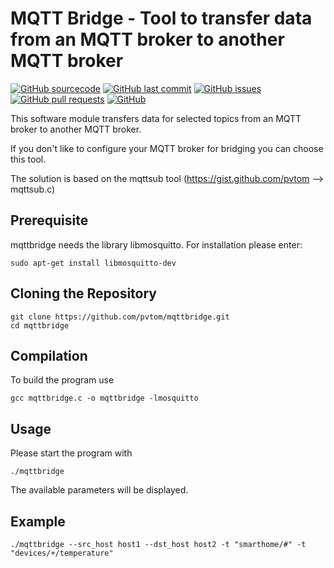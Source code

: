 # MQTT Bridge - Tool to transfer data from an MQTT broker to another MQTT broker
[![GitHub sourcecode](https://img.shields.io/badge/Source-GitHub-green)](https://github.com/pvtom/mqttbridge/)
[![GitHub last commit](https://img.shields.io/github/last-commit/pvtom/mqttbridge)](https://github.com/pvtom/mqttbridge/commits)
[![GitHub issues](https://img.shields.io/github/issues/pvtom/mqttbridge)](https://github.com/pvtom/mqttbridge/issues)
[![GitHub pull requests](https://img.shields.io/github/issues-pr/pvtom/mqttbridge)](https://github.com/pvtom/mqttbridge/pulls)
[![GitHub](https://img.shields.io/github/license/pvtom/mqttbridge)](https://github.com/pvtom/mqttbridge/blob/main/LICENSE)

This software module transfers data for selected topics from an MQTT broker to another MQTT broker.

If you don't like to configure your MQTT broker for bridging you can choose this tool.

The solution is based on the mqttsub tool (https://gist.github.com/pvtom --> mqttsub.c)

## Prerequisite

mqttbridge needs the library libmosquitto. For installation please enter:

```
sudo apt-get install libmosquitto-dev
```

## Cloning the Repository

```
git clone https://github.com/pvtom/mqttbridge.git
cd mqttbridge
```

## Compilation

To build the program use
```
gcc mqttbridge.c -o mqttbridge -lmosquitto
```

## Usage

Please start the program with
```
./mqttbridge
```

The available parameters will be displayed.

## Example
```
./mqttbridge --src_host host1 --dst_host host2 -t "smarthome/#" -t "devices/+/temperature"
```
